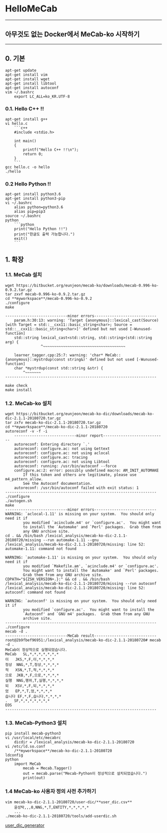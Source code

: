 # HelloMeCab

***
## 아무것도 없는 Docker에서 MeCab-ko 시작하기
***

## 0. 기본
    apt-get update
    apt-get install vim
    apt-get install wget
    apt-get install libtool
    apt-get install autoconf
    vim ~/.bashrc
        export LC_ALL=ko_KR.UTF-8

### 0.1. Hello C++ !!

    apt-get install g++
    vi hello.c
        ```c++
        #include <stdio.h>
        
        int main()
        {
            printf("Hello C++ !!\n");
            return 0;
        }
        ```
    gcc hello.c -o hello
    ./hello

### 0.2 Hello Python !!

    apt-get install python3.6
    apt-get install python3-pip
    vi ~/.bashrc
        alias python=python3.6
        alias pip=pip3
    source ~/.bashrc
    python
        ```python
        print("Hello Python !!")
        print("한글도 출력 가능합니다.")
        exit()
        ```
    
## 1. 확장

### 1.1. MeCab 설치
    wget https://bitbucket.org/eunjeon/mecab-ko/downloads/mecab-0.996-ko-0.9.2.tar.gz
    tar zxvf mecab-0.996-ko-0.9.2.tar.gz
    cd **myworkspace**/mecab-0.996-ko-0.9.2
    ./configure
    make

    ----------------------------minor errors----------------------------
        param.h:30:13: warning: 'Target {anonymous}::lexical_cast(Source) [with Target = std::__cxx11::basic_string<char>; Source = std::__cxx11::basic_string<char>]' defined but not used [-Wunused-function]
        std::string lexical_cast<std::string, std::string>(std::string arg) {
                    ^~~~~~~~~~~~~~~~~~~~~~~~~~~~~~~~~~~~~~
        
        learner_tagger.cpp:25:7: warning: 'char* MeCab::{anonymous}::mystrdup(const string&)' defined but not used [-Wunused-function]
        char *mystrdup(const std::string &str) {
            ^~~~~~~~
    --------------------------------------------------------------------

    make check
    make install

### 1.2. MeCab-ko 설치
    wget https://bitbucket.org/eunjeon/mecab-ko-dic/downloads/mecab-ko-dic-2.1.1-20180720.tar.gz
    tar zxfv mecab-ko-dic-2.1.1-20180720.tar.gz
    cd **myworkspace**/mecab-ko-dic-2.1.1-20180720
    autoreconf -v -f -i
        ----------------------------minor report----------------------------
        autoreconf: Entering directory `.'
        autoreconf: configure.ac: not using Gettext
        autoreconf: configure.ac: not using aclocal
        autoreconf: configure.ac: tracing
        autoreconf: configure.ac: not using Libtool
        autoreconf: running: /usr/bin/autoconf --force
        configure.ac:2: error: possibly undefined macro: AM_INIT_AUTOMAKE
            If this token and others are legitimate, please use m4_pattern_allow.
            See the Autoconf documentation.
        autoreconf: /usr/bin/autoconf failed with exit status: 1
    --------------------------------------------------------------------
    ./configure
    ./autogen.sh
    make
    ----------------------------minor errors----------------------------
    WARNING: `aclocal-1.11' is missing on your system.  You should only need it if
            you modified `acinclude.m4' or `configure.ac'.  You might want
            to install the `Automake' and `Perl' packages.  Grab them from
            any GNU archive site.
    cd . && /bin/bash /lexical_analysis/mecab-ko-dic-2.1.1-20180720/missing --run automake-1.11 --gnu
    /lexical_analysis/mecab-ko-dic-2.1.1-20180720/missing: line 52: automake-1.11: command not found
    
    WARNING: `automake-1.11' is missing on your system.  You should only need it if
            you modified `Makefile.am', `acinclude.m4' or `configure.ac'.
            You might want to install the `Automake' and `Perl' packages.
            Grab them from any GNU archive site.
    CDPATH="${ZSH_VERSION+.}:" && cd . && /bin/bash /lexical_analysis/mecab-ko-dic-2.1.1-20180720/missing --run autoconf
    /lexical_analysis/mecab-ko-dic-2.1.1-20180720/missing: line 52: autoconf: command not found
    
    WARNING: `autoconf' is missing on your system.  You should only need it if
            you modified `configure.ac'.  You might want to install the
            `Autoconf' and `GNU m4' packages.  Grab them from any GNU
            archive site.
    --------------------------------------------------------------------
    ./configure
    mecab -d .
    ----------------------------MeCab result----------------------------
    root@2b9fbef96951:/lexical_analysis/mecab-ko-dic-2.1.1-20180720# mecab -d .
    MeCab이 정상적으로 실행되었습니다.
    MeCab	SL,*,*,*,*,*,*,*
    이	JKS,*,F,이,*,*,*,*
    정상	NNG,*,T,정상,*,*,*,*
    적	XSN,*,T,적,*,*,*,*
    으로	JKB,*,F,으로,*,*,*,*
    실행	NNG,행위,T,실행,*,*,*,*
    되	XSV,*,F,되,*,*,*,*
    었	EP,*,T,었,*,*,*,*
    습니다	EF,*,F,습니다,*,*,*,*
    .	SF,*,*,*,*,*,*,*
    EOS
    --------------------------------------------------------------------
### 1.3. MeCab-Python3 설치
    pip install mecab-python3
    vi /usr/local/etc/mecabrc
        dicdir = /lexical_analysis/mecab-ko-dic-2.1.1-20180720
    vi /etc/ld.so.conf
        /**myworkspace**/mecab-ko-dic-2.1.1-20180720
    ldconfig
    python
        import MeCab
            mecab = Mecab.Tagger()
            out = mecab.parse("Mecab-Python이 정상적으로 설치되었습니다.")
            print(out)

### 1.4 MeCab-ko 사용자 정의 사전 추가하기
    vim mecab-ko-dic-2.1.1-20180720/user-dic/**user_dic.csv**
        윤성탁,,,0,NNG,*,T,ENTITY,*,*,*,*,*
        ...
    ./mecab-ko-dic-2.1.1-20180720/tools/add-userdic.sh 
    
[user_dic_generator](user_dic_generator.py)
### 
